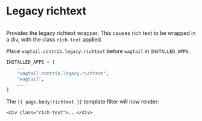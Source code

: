 # Legacy richtext

```{module} wagtail.contrib.legacy.richtext

```

Provides the legacy richtext wrapper. This causes rich text to be wrapped in a div, with the class `rich-text` applied.

Place `wagtail.contrib.legacy.richtext` before `wagtail` in `INSTALLED_APPS`.

```python
INSTALLED_APPS = [
    ...
    "wagtail.contrib.legacy.richtext",
    "wagtail",
    ...
]
```

The `{{ page.body|richtext }}` template filter will now render:

```html+django
<div class="rich-text">...</div>
```
